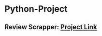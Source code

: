 # Python-Project

## Review Scrapper: [Project Link](https://whispering-temple-55728.herokuapp.com/)
